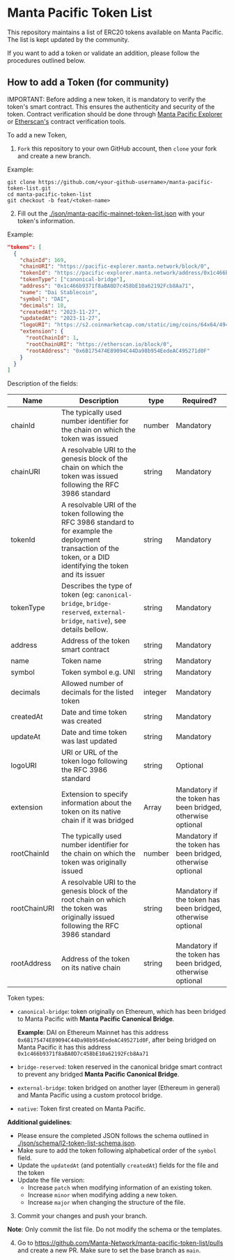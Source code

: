 # Manta Pacific Token List

This repository maintains a list of ERC20 tokens available on Manta Pacific. The list is kept updated by the community.

If you want to add a token or validate an addition, please follow the procedures outlined below.

## How to add a Token (for community)

IMPORTANT: Before adding a new token, it is mandatory to verify the token's smart contract. This ensures the authenticity and security of the token. Contract verification should be done through [Manta Pacific Explorer](https://pacific-explorer.manta.network/) or [Etherscan's](https://etherscan.io/) contract verification tools.

To add a new Token,

1. `Fork` this repository to your own GitHub account, then `clone` your fork and create a new branch.

Example:

```
git clone https://github.com/<your-github-username>/manta-pacific-token-list.git
cd manta-pacific-token-list
git checkout -b feat/<token-name>
```

2. Fill out the [./json/manta-pacific-mainnet-token-list.json](./json/manta-pacific-mainnet-token-list.json) with your token's information.

Example:

```json
"tokens": [
  {
    "chainId": 169,
    "chainURI": "https://pacific-explorer.manta.network/block/0",
    "tokenId": "https://pacific-explorer.manta.network/address/0x1c466b9371f8aBA0D7c458bE10a62192Fcb8Aa71",
    "tokenType": ["canonical-bridge"],
    "address": "0x1c466b9371f8aBA0D7c458bE10a62192Fcb8Aa71",
    "name": "Dai Stablecoin",
    "symbol": "DAI",
    "decimals": 18,
    "createdAt": "2023-11-27",
    "updatedAt": "2023-11-27",
    "logoURI": "https://s2.coinmarketcap.com/static/img/coins/64x64/4943.png",
    "extension": {
      "rootChainId": 1,
      "rootChainURI": "https://etherscan.io/block/0",
      "rootAddress": "0x6B175474E89094C44Da98b954EedeAC495271d0F"
    }
  }
]
```

Description of the fields:

| Name         | Description                                                                                                                                                         | type    | Required?                                                   |
| ------------ | ------------------------------------------------------------------------------------------------------------------------------------------------------------------- | ------- | ----------------------------------------------------------- |
| chainId      | The typically used number identifier for the chain on which the token was issued                                                                                    | number  | Mandatory                                                   |
| chainURI     | A resolvable URI to the genesis block of the chain on which the token was issued following the RFC 3986 standard                                                    | string  | Mandatory                                                   |
| tokenId      | A resolvable URI of the token following the RFC 3986 standard to for example the deployment transaction of the token, or a DID identifying the token and its issuer | string  | Mandatory                                                   |
| tokenType    | Describes the type of token (eg: `canonical-bridge`, `bridge-reserved`, `external-bridge`, `native`), see details bellow.                                           | string  | Mandatory                                                   |
| address      | Address of the token smart contract                                                                                                                                 | string  | Mandatory                                                   |
| name         | Token name                                                                                                                                                          | string  | Mandatory                                                   |
| symbol       | Token symbol e.g. UNI                                                                                                                                               | string  | Mandatory                                                   |
| decimals     | Allowed number of decimals for the listed token                                                                                                                     | integer | Mandatory                                                   |
| createdAt    | Date and time token was created                                                                                                                                     | string  | Mandatory                                                   |
| updateAt     | Date and time token was last updated                                                                                                                                | string  | Mandatory                                                   |
| logoURI      | URI or URL of the token logo following the RFC 3986 standard                                                                                                        | string  | Optional                                                    |
| extension    | Extension to specify information about the token on its native chain if it was bridged                                                                              | Array   | Mandatory if the token has been bridged, otherwise optional |
| rootChainId  | The typically used number identifier for the chain on which the token was originally issued                                                                         | number  | Mandatory if the token has been bridged, otherwise optional |
| rootChainURI | A resolvable URI to the genesis block of the root chain on which the token was originally issued following the RFC 3986 standard                                    | string  | Mandatory if the token has been bridged, otherwise optional |
| rootAddress  | Address of the token on its native chain                                                                                                                            | string  | Mandatory if the token has been bridged, otherwise optional |

Token types:

- `canonical-bridge`: token originally on Ethereum, which has been bridged to Manta Pacific with <b>Manta Pacific Canonical Bridge</b>.

  <b>Example</b>: DAI on Ethereum Mainnet has this address `0x6B175474E89094C44Da98b954EedeAC495271d0F`, after being bridged on Manta Pacific it has this address `0x1c466b9371f8aBA0D7c458bE10a62192Fcb8Aa71`

- `bridge-reserved`: token reserved in the canonical bridge smart contract to prevent any bridged <b>Manta Pacific Canonical Bridge</b>.

- `external-bridge`: token bridged on another layer (Ethereum in general) and Manta Pacific using a custom protocol bridge.

- `native`: Token first created on Manta Pacific.

<b>Additional guidelines</b>:

- Please ensure the completed JSON follows the schema outlined in [./json/schema/l2-token-list-schema.json](./json/schema/l2-token-list-schema.json).
- Make sure to add the token following alphabetical order of the `symbol` field.
- Update the `updatedAt` (and potentially `createdAt`) fields for the file and the token
- Update the file version:
  - Increase `patch` when modifying information of an existing token.
  - Increase `minor` when modifying adding a new token.
  - Increase `major` when changing the structure of the file.

3. Commit your changes and push your branch.

<b>Note</b>: Only commit the list file. Do not modify the schema or the templates.

4. Go to https://github.com/Manta-Network/manta-pacific-token-list/pulls and create a new PR. Make sure to set the base branch as `main`.

